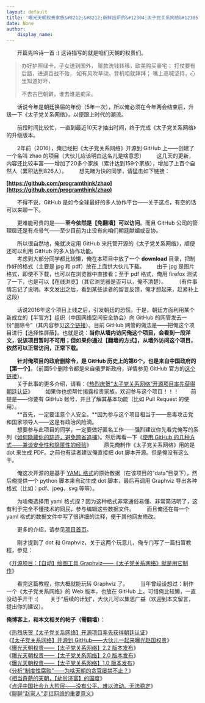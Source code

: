 ```yaml
---
layout: default
title: '曝光天朝权贵家族&#8212;&#8212;新鲜出炉的&#12304;太子党关系网络&#12305;'
date: None
author:
    display_name: 
---
```


　　开篇先吟诗一首 :) 这诗描写的就是咱们天朝的权贵们。  

> 办好护照绿卡，子女送到国外， 赃款洗钱转移，欧美购买豪宅； 打仗要有后路，进退百战不殆， 如有风吹草动，登机咱就拜拜； 嘴上高喊坚持，心里知道好坏，
> 
> 不去古巴朝鲜，谁去谁是痴呆。

　　话说今年是朝廷换届的年份（5年一次），所以俺必须在今年两会结束后，升级一下《太子党关系网络》，以便跟上时代的潮流。

　　前段时间比较忙，一直到最近10天才抽出时间，终于完成《太子党关系网络》的升级版本。

　　2年前（2016），俺已经把《太子党关系网络》开源到 GitHub 上——创建了一个名叫 zhao 的项目（大伙儿应该明白这名儿是啥意思） 　　这几天的更新，内容还比较丰富——增加了20多个家族（累计达到159个家族），增加了上百个自然人（累积达到826人）。 　　想先睹为快的同学，请猛击如下链接：

**[https://github.com/programthink/zhao](https://github.com/programthink/zhao)**

　　不得不说，GitHub 是如今全球最好的多人协作平台——关于这点，有空的话可以来聊一下。

　　更难能可贵的是——**至今依然是【免翻墙】可以访问**。而且 GitHub 公司的管理层还是有点骨气——至少目前为止没有向咱们朝廷献媚或妥协。

　　所以很自然地，俺就决定用 GitHub 来托管开源的《太子党关系网络》，顺便还可以利用 GitHub 的多人协作功能。  
　　考虑到大部分同学都比较懒，俺在本项目中放了一个 **download** 目录，把制作好的格式（主要是 jpg 和 pdf）放在上面供大伙儿下载。 　　由于 jpg 是图片格式，即使不下载，也可以在浏览器中直接看；至于 pdf 格式，俺用 firefox 测试了一下，也是可以【在线浏览】（其它浏览器是否可以，俺不清楚）。 　　（有件事情忘记了说明。本文发出之后，看到某些读者的留言反馈，俺才想起来，赶紧补上这段）

　　话说2016年这个项目上线之后，引发朝廷的恐慌。于是，朝廷方面利用某个新成立的【半官方】组织（中国网络空间安全协会）向 GitHub 的网管发去一份“删除令”（其内容参见[这个链接](https://github.com/github/gov-takedowns/blob/master/China/2016/2016-06-08-programthink-zhao.md)）。目前 GitHub 网管的做法是——把俺这个项目进行【选择性屏蔽】。也就是说：**当你从墙内访问俺这个项目，会看到一段洋文，说该项目暂时不可用；但如果你通过【翻墙的方式】，从墙外访问这个项目，依然可以正常访问，正常下载。**

  
　　**针对俺项目的政府删除令，是 GitHub 历史上的第6个，也是来自中国政府的【第一个】**。（前面5个删除令都是来自俄罗斯政府，详情参见 GitHub 官方的[这个链接](https://github.com/github/gov-takedowns)）。  
　　关于此事的更多介绍，请看：《[热烈庆贺“太子党关系网络”开源项目率先获得朝廷认证](https://program-think.blogspot.com/2016/06/github-take-down-zhao-repository.html)》 　　如果你也想帮忙揭露权贵家族，欢迎参与这个项目！！！ 　　前提是——你要有 GitHub 帐号，并且了解其基本功能（比如 Pull Request 的使用）。  
　　**首先，一定要注意个人安全。**因为参与这个项目相当于——恶毒攻击党和国家领导人——这是有政治风险滴。  
　　想要参与此项目的同学，一定要做好匿名工作——强烈建议你先看完俺写的系列《[如何隐藏你的踪迹，避免跨省追捕](https://program-think.blogspot.com/2010/04/howto-cover-your-tracks-0.html)》。然后再看一下《[使用 GitHub 的几种方式——兼谈安全性和隐匿性的经验](https://program-think.blogspot.com/2016/03/GitHub-Security-Tips.html)》 　　原先俺制作《太子党关系网络》用的是 dot 来生成 PDF。之前也有读者建议俺直接把 dot 脚本开源。但是俺没有这么干。

　　俺这次开源的是基于 [YAML 格式](https://zh.wikipedia.org/wiki/YAML)的原始数据（在该项目的“data”目录下），然后俺提供一个 python 脚本来自动生成 dot 脚本，最后再调用 Graphviz 导出各种格式（比如：pdf、jpeg、svg 等等）。

　　为啥俺选择用 yaml 格式捏？因为这种格式非常通俗易懂、非常简洁明了，这有利于完全不懂技术的网民，参与编辑这些数据文件。 　　而且俺还在每一个 yaml 格式的数据文件中写了很详细的注释，便于其他网友修改。

　　更多的介绍，请参见[项目首页](https://github.com/programthink/zhao)。

　　刚才提到了 dot 和 Graphviz，关于这两个玩意儿，俺专门写了一篇扫盲教程，参见：

《[开源项目：【自动】绘图工具 Graphviz——《太子党关系网络》就是用它制作](https://program-think.blogspot.com/2016/02/opensource-review-graphviz.html)》

　　看完这篇教程，你大概就能玩转 Graphviz 了。 　　当年曾经设想过：制作一个《太子党关系网络》的 Web 版本，也放在 GitHub 上。可惜俺比较懒，一直没动手开干 :( 　　关于“后续的计划”，大伙儿可以集思广益（欢迎到本文留言，提出你的建议）。

**俺博客上，和本文相关的帖子（需翻墙）**：

  
《[热烈庆贺【太子党关系网络】开源项目率先获得朝廷认证](https://program-think.blogspot.com/2016/06/github-take-down-zhao-repository.html)》  
《[【太子党关系网络】开源到 GitHub——大伙儿一起来曝光赵国权贵](https://program-think.blogspot.com/2016/02/Zhao-at-GitHub.html)》  
《[曝光天朝权贵——【太子党关系网络】2.2 版本发布](https://program-think.blogspot.com/2015/02/Princelings.html)》  
《[曝光天朝权贵——【太子党关系网络】2.0 版本发布](https://program-think.blogspot.com/2013/03/princelings.html)》  
《[曝光天朝权贵——【太子党关系网络】1.0 版本发布](https://program-think.blogspot.com/2012/11/princelings.html)》  
《[分析“制度性腐败”——为啥天朝的贪官屡禁不止？](https://program-think.blogspot.com/2014/07/corruption-and-form-of-government.html)》  
《[相当奇葩的天朝，【劫贫济富】的国度](https://program-think.blogspot.com/2018/07/Robbing-the-Poor-Funding-the-Rich.html)》  
《[点评中国社会九大阶层——没有公平、难以流动、无法稳定](https://program-think.blogspot.com/2013/12/chinese-social-stratification.html)》  
《[聊聊“赵家人”走红网络的重要意义](https://program-think.blogspot.com/2016/01/Zhao-Family.html)》


